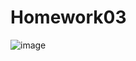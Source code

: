 # Homework03
![image](https://user-images.githubusercontent.com/82753689/225275752-39515689-85d1-4cb6-9432-a6fa6cc41e27.png)
